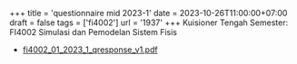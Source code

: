 +++
title = 'questionnaire mid 2023-1'
date = 2023-10-26T11:00:00+07:00
draft = false
tags = ['fi4002']
url = '1937'
+++
Kuisioner Tengah Semester: FI4002 Simulasi dan Pemodelan Sistem Fisis
<!--more-->

+ [fi4002_01_2023_1_qresponse_v1.pdf](https://zenodo.org/doi/10.5281/zenodo.10044152)
